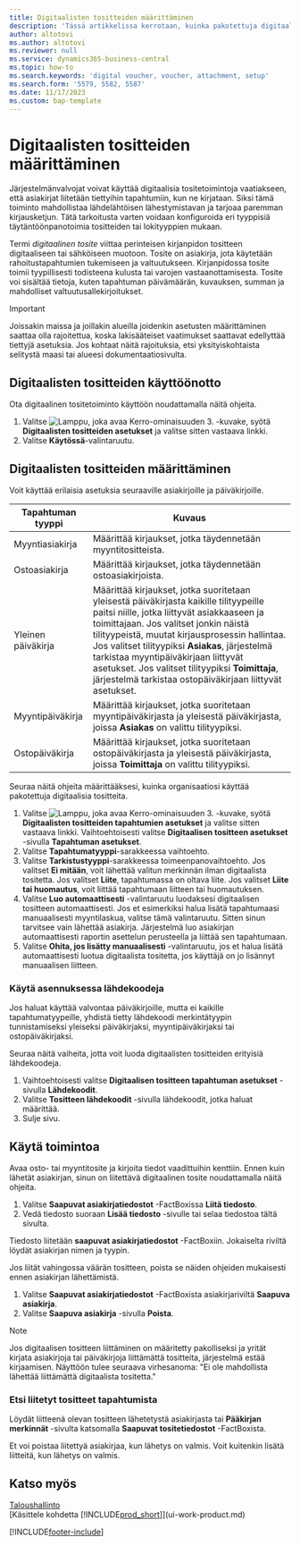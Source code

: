 ```yaml
---
title: Digitaalisten tositteiden määrittäminen
description: 'Tässä artikkelissa kerrotaan, kuinka pakotettuja digitaalisia tositteita määritetään ja käytetään Microsoft Dynamics 365 Business Centralissa.'
author: altotovi
ms.author: altotovi
ms.reviewer: null
ms.service: dynamics365-business-central
ms.topic: how-to
ms.search.keywords: 'digital voucher, voucher, attachment, setup'
ms.search.form: '5579, 5582, 5587'
ms.date: 11/17/2023
ms.custom: bap-template
---
```


# Digitaalisten tositteiden määrittäminen

Järjestelmänvalvojat voivat käyttää digitaalisia tositetoimintoja vaatiakseen, että asiakirjat liitetään tiettyihin tapahtumiin, kun ne kirjataan. Siksi tämä toiminto mahdollistaa lähdelähtöisen lähestymistavan ja tarjoaa paremman kirjausketjun. Tätä tarkoitusta varten voidaan konfiguroida eri tyyppisiä täytäntöönpanotoimia tositteiden tai lokityyppien mukaan.

Termi *digitaalinen tosite* viittaa perinteisen kirjanpidon tositteen digitaaliseen tai sähköiseen muotoon. Tosite on asiakirja, jota käytetään rahoitustapahtumien tukemiseen ja valtuutukseen. Kirjanpidossa tosite toimii tyypillisesti todisteena kulusta tai varojen vastaanottamisesta. Tosite voi sisältää tietoja, kuten tapahtuman päivämäärän, kuvauksen, summan ja mahdolliset valtuutusallekirjoitukset.

> [!IMPORTANT]
> Joissakin maissa ja joillakin alueilla joidenkin asetusten määrittäminen saattaa olla rajoitettua, koska lakisääteiset vaatimukset saattavat edellyttää tiettyjä asetuksia. Jos kohtaat näitä rajoituksia, etsi yksityiskohtaista selitystä maasi tai alueesi dokumentaatiosivulta.

## Digitaalisten tositteiden käyttöönotto

Ota digitaalinen tositetoiminto käyttöön noudattamalla näitä ohjeita.

1. Valitse ![Lamppu, joka avaa Kerro-ominaisuuden 3.](media/ui-search/search_small.png "Kerro, mitä haluat tehdä") -kuvake, syötä **Digitaalisten tositteiden asetukset** ja valitse sitten vastaava linkki.
2. Valitse **Käytössä**-valintaruutu.

## Digitaalisten tositteiden määrittäminen

Voit käyttää erilaisia ​​asetuksia seuraaville asiakirjoille ja päiväkirjoille.

| Tapahtuman tyyppi | Kuvaus |
|------------|-------------|
| Myyntiasiakirja | Määrittää kirjaukset, jotka täydennetään myyntitositteista. |
| Ostoasiakirja | Määrittää kirjaukset, jotka täydennetään ostoasiakirjoista. |
| Yleinen päiväkirja | Määrittää kirjaukset, jotka suoritetaan yleisestä päiväkirjasta kaikille tilityypeille paitsi niille, jotka liittyvät asiakkaaseen ja toimittajaan. Jos valitset jonkin näistä tilityypeistä, muutat kirjausprosessin hallintaa. Jos valitset tilityypiksi **Asiakas**, järjestelmä tarkistaa myyntipäiväkirjaan liittyvät asetukset. Jos valitset tilityypiksi **Toimittaja**, järjestelmä tarkistaa ostopäiväkirjaan liittyvät asetukset. |
| Myyntipäiväkirja | Määrittää kirjaukset, jotka suoritetaan myyntipäiväkirjasta ja yleisestä päiväkirjasta, joissa **Asiakas** on valittu tilityypiksi. |
| Ostopäiväkirja | Määrittää kirjaukset, jotka suoritetaan ostopäiväkirjasta ja yleisestä päiväkirjasta, joissa **Toimittaja** on valittu tilityypiksi. |

Seuraa näitä ohjeita määrittääksesi, kuinka organisaatiosi käyttää pakotettuja digitaalisia tositteita.

1. Valitse ![Lamppu, joka avaa Kerro-ominaisuuden 3.](media/ui-search/search_small.png "Kerro, mitä haluat tehdä") -kuvake, syötä **Digitaalisten tositteiden tapahtumien asetukset** ja valitse sitten vastaava linkki. Vaihtoehtoisesti valitse **Digitaalisen tositteen asetukset** -sivulla **Tapahtuman asetukset**.
2. Valitse **Tapahtumatyyppi**-sarakkeessa vaihtoehto.
3. Valitse **Tarkistustyyppi**-sarakkeessa toimeenpanovaihtoehto. Jos valitset **Ei mitään**, voit lähettää valitun merkinnän ilman digitaalista tositetta. Jos valitset **Liite**, tapahtumassa on oltava liite. Jos valitset **Liite tai huomautus**, voit liittää tapahtumaan liitteen tai huomautuksen. 
4. Valitse **Luo automaattisesti** -valintaruutu luodaksesi digitaalisen tositteen automaattisesti. Jos et esimerkiksi halua lisätä tapahtumaasi manuaalisesti myyntilaskua, valitse tämä valintaruutu. Sitten sinun tarvitsee vain lähettää asiakirja. Järjestelmä luo asiakirjan automaattisesti raportin asettelun perusteella ja liittää sen tapahtumaan.
5. Valitse **Ohita, jos lisätty manuaalisesti** -valintaruutu, jos et halua lisätä automaattisesti luotua digitaalista tositetta, jos käyttäjä on jo lisännyt manuaalisen liitteen.

### Käytä asennuksessa lähdekoodeja

Jos haluat käyttää valvontaa päiväkirjoille, mutta ei kaikille tapahtumatyypeille, yhdistä tietty lähdekoodi merkintätyypin tunnistamiseksi yleiseksi päiväkirjaksi, myyntipäiväkirjaksi tai ostopäiväkirjaksi.

Seuraa näitä vaiheita, jotta voit luoda digitaalisten tositteiden erityisiä lähdekoodeja.

1. Vaihtoehtoisesti valitse **Digitaalisen tositteen tapahtuman asetukset** -sivulla **Lähdekoodit**.
2. Valitse **Tositteen lähdekoodit** -sivulla lähdekoodit, jotka haluat määrittää.
3. Sulje sivu.

## Käytä toimintoa

Avaa osto- tai myyntitosite ja kirjoita tiedot vaadittuihin kenttiin. Ennen kuin lähetät asiakirjan, sinun on liitettävä digitaalinen tosite noudattamalla näitä ohjeita.

1. Valitse **Saapuvat asiakirjatiedostot** -FactBoxissa **Liitä tiedosto**.
2. Vedä tiedosto suoraan **Lisää tiedosto** -sivulle tai selaa tiedostoa tältä sivulta.

Tiedosto liitetään **saapuvat asiakirjatiedostot** -FactBoxiin. Jokaiselta riviltä löydät asiakirjan nimen ja tyypin.

Jos liität vahingossa väärän tositteen, poista se näiden ohjeiden mukaisesti ennen asiakirjan lähettämistä.

1. Valitse **Saapuvat asiakirjatiedostot** -FactBoxista asiakirjariviltä **Saapuva asiakirja**.
2. Valitse **Saapuva asiakirja** -sivulla **Poista**.

> [!NOTE]
> Jos digitaalisen tositteen liittäminen on määritetty pakolliseksi ja yrität kirjata asiakirjoja tai päiväkirjoja liittämättä tositteita, järjestelmä estää kirjaamisen. Näyttöön tulee seuraava virhesanoma: "Ei ole mahdollista lähettää liittämättä digitaalista tositetta."

### Etsi liitetyt tositteet tapahtumista

Löydät liitteenä olevan tositteen lähetetystä asiakirjasta tai **Pääkirjan merkinnät** -sivulta katsomalla **Saapuvat tositetiedostot** -FactBoxista.

Et voi poistaa liitettyä asiakirjaa, kun lähetys on valmis. Voit kuitenkin lisätä liitteitä, kun lähetys on valmis.

## Katso myös

[Taloushallinto](finance.md)  
[Käsittele kohdetta [!INCLUDE[prod_short](includes/prod_short.md)]](ui-work-product.md)

[!INCLUDE[footer-include](includes/footer-banner.md)]
